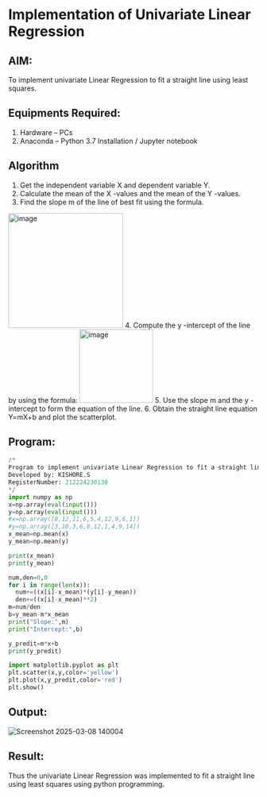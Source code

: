 # Implementation of Univariate Linear Regression
## AIM:
To implement univariate Linear Regression to fit a straight line using least squares.

## Equipments Required:
1. Hardware – PCs
2. Anaconda – Python 3.7 Installation / Jupyter notebook

## Algorithm
1. Get the independent variable X and dependent variable Y.
2. Calculate the mean of the X -values and the mean of the Y -values.
3. Find the slope m of the line of best fit using the formula. 
<img width="231" alt="image" src="https://user-images.githubusercontent.com/93026020/192078527-b3b5ee3e-992f-46c4-865b-3b7ce4ac54ad.png">
4. Compute the y -intercept of the line by using the formula:
<img width="148" alt="image" src="https://user-images.githubusercontent.com/93026020/192078545-79d70b90-7e9d-4b85-9f8b-9d7548a4c5a4.png">
5. Use the slope m and the y -intercept to form the equation of the line.
6. Obtain the straight line equation Y=mX+b and plot the scatterplot.

## Program:
```python
/*
Program to implement univariate Linear Regression to fit a straight line using least squares.
Developed by: KISHORE.S
RegisterNumber: 212224230130 
*/
import numpy as np
x=np.array(eval(input()))
y=np.array(eval(input()))
#x=np.array([8,12,11,6,5,4,12,9,6,1])
#y=np.array([3,10,3,6,8,12,1,4,9,14])
x_mean=np.mean(x)
y_mean=np.mean(y) 

print(x_mean)
print(y_mean)

num,den=0,0
for i in range(len(x)):
  num+=((x[i]-x_mean)*(y[i]-y_mean))
  den+=((x[i]-x_mean)**2)
m=num/den
b=y_mean-m*x_mean
print("Slope:",m)
print("Intercept:",b)

y_predit=m*x+b
print(y_predit)

import matplotlib.pyplot as plt
plt.scatter(x,y,color='yellow')
plt.plot(x,y_predit,color='red')
plt.show()

```

## Output:
![Screenshot 2025-03-08 140004](https://github.com/user-attachments/assets/366ebc29-5b36-4aef-9c6a-764c53f2e91c)



## Result:
Thus the univariate Linear Regression was implemented to fit a straight line using least squares using python programming.
